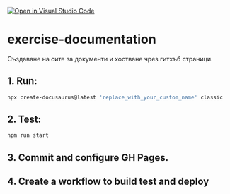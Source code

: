 [![Open in Visual Studio Code](https://classroom.github.com/assets/open-in-vscode-c66648af7eb3fe8bc4f294546bfd86ef473780cde1dea487d3c4ff354943c9ae.svg)](https://classroom.github.com/online_ide?assignment_repo_id=9711852&assignment_repo_type=AssignmentRepo)
# exercise-documentation
Създаване на сите за документи и хостване чрез гитхъб страници.

## 1. Run:

```sh
npx create-docusaurus@latest 'replace_with_your_custom_name' classic
```

## 2. Test:

```sh
npm run start
```

## 3. Commit and configure GH Pages.

## 4. Create a workflow to build test and deploy
